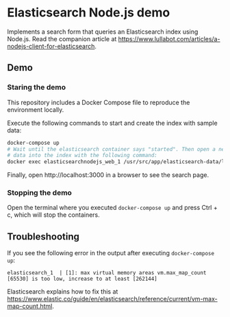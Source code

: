 # Elasticsearch Node.js demo

Implements a search form that queries an Elasticsearch index using Node.js. Read the companion article at https://www.lullabot.com/articles/a-nodejs-client-for-elasticsearch.

## Demo

### Staring the demo

This repository includes a Docker Compose file to reproduce the environment locally.

Execute the following commands to start and create the index with sample data:

```bash
docker-compose up
# Wait until the elasticsearch container says "started". Then open a new temrinal and import
# data into the index with the following command:
docker exec elasticsearchnodejs_web_1 /usr/src/app/elasticsearch-data/load-data.sh
```

Finally, open http://localhost:3000 in a browser to see the search page.

### Stopping the demo

Open the terminal where you executed `docker-compose up` and press Ctrl + c, which will
stop the containers. 

## Troubleshooting

If you see the following error in the output after executing `docker-compose up`:

```
elasticsearch_1  | [1]: max virtual memory areas vm.max_map_count [65530] is too low, increase to at least [262144]
```

Elasticsearch explains how to fix this at https://www.elastic.co/guide/en/elasticsearch/reference/current/vm-max-map-count.html.
